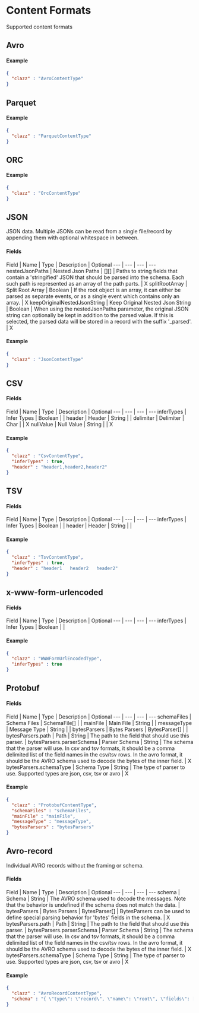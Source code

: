 # Content Formats
Supported content formats


## Avro






#### Example

```json
{
  "clazz" : "AvroContentType"
}
```
 
## Parquet






#### Example

```json
{
  "clazz" : "ParquetContentType"
}
```
 
## ORC






#### Example

```json
{
  "clazz" : "OrcContentType"
}
```
 
## JSON

JSON data. Multiple JSONs can be read from a single file/record by appending them with optional whitespace in between.



#### Fields

Field | Name | Type | Description | Optional 
--- | --- | --- | ---
nestedJsonPaths | Nested Json Paths | [][] | Paths to string fields that contain a 'stringified' JSON that should be parsed into the schema. Each such path is represented as an array of the path parts. | X
splitRootArray | Split Root Array | Boolean | If the root object is an array, it can either be parsed as separate events, or as a single event which contains only an array. | X
keepOriginalNestedJsonString | Keep Original Nested Json String | Boolean | When using the nestedJsonPaths parameter, the original JSON string can optionally be kept in addition to the parsed value. If this is selected, the parsed data will be stored in a record with the suffix '_parsed'. | X

#### Example

```json
{
  "clazz" : "JsonContentType"
}
```
 
## CSV





#### Fields

Field | Name | Type | Description | Optional 
--- | --- | --- | ---
inferTypes | Infer Types | Boolean |  | 
header | Header | String |  | 
delimiter | Delimiter | Char |  | X
nullValue | Null Value | String |  | X

#### Example

```json
{
  "clazz" : "CsvContentType",
  "inferTypes" : true,
  "header" : "header1,header2,header2"
}
```
 
## TSV





#### Fields

Field | Name | Type | Description | Optional 
--- | --- | --- | ---
inferTypes | Infer Types | Boolean |  | 
header | Header | String |  | 

#### Example

```json
{
  "clazz" : "TsvContentType",
  "inferTypes" : true,
  "header" : "header1   header2   header2"
}
```
 
## x-www-form-urlencoded





#### Fields

Field | Name | Type | Description | Optional 
--- | --- | --- | ---
inferTypes | Infer Types | Boolean |  | 

#### Example

```json
{
  "clazz" : "WWWFormUrlEncodedType",
  "inferTypes" : true
}
```
 
## Protobuf





#### Fields

Field | Name | Type | Description | Optional 
--- | --- | --- | ---
schemaFiles | Schema Files | SchemaFile[] |  | 
mainFile | Main File | String |  | 
messageType | Message Type | String |  | 
bytesParsers | Bytes Parsers | BytesParser[] |  | 
bytesParsers.path | Path | String | The path to the field that should use this parser. | 
bytesParsers.parserSchema | Parser Schema | String | The schema that the parser will use. In csv and tsv formats, it should be a comma delimited list of the field names in the csv/tsv rows. In the avro format, it should be the AVRO schema used to decode the bytes of the inner field. | X
bytesParsers.schemaType | Schema Type | String | The type of parser to use. Supported types are json, csv, tsv or avro | X

#### Example

```json
{
  "clazz" : "ProtobufContentType",
  "schemaFiles" : "schemaFiles",
  "mainFile" : "mainFile",
  "messageType" : "messageType",
  "bytesParsers" : "bytesParsers"
}
```
 
## Avro-record

Individual AVRO records without the framing or schema.



#### Fields

Field | Name | Type | Description | Optional 
--- | --- | --- | ---
schema | Schema | String | The AVRO schema used to decode the messages. Note that the behavior is undefined if the schema does not match the data. | 
bytesParsers | Bytes Parsers | BytesParser[] | BytesParsers can be used to define special parsing behavior for 'bytes' fields in the schema. | X
bytesParsers.path | Path | String | The path to the field that should use this parser. | 
bytesParsers.parserSchema | Parser Schema | String | The schema that the parser will use. In csv and tsv formats, it should be a comma delimited list of the field names in the csv/tsv rows. In the avro format, it should be the AVRO schema used to decode the bytes of the inner field. | X
bytesParsers.schemaType | Schema Type | String | The type of parser to use. Supported types are json, csv, tsv or avro | X

#### Example

```json
{
  "clazz" : "AvroRecordContentType",
  "schema" : "{ \"type\": \"record\", \"name\": \"root\", \"fields\": [ {\"name\": \"value\", \"type\": \"string\" } ] }"
}
```
 